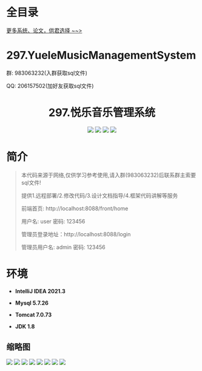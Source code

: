 # 全目录

[更多系统、论文，供君选择 ~~>](https://www.yuque.com/wisebit/blog)

# 297.YueleMusicManagementSystem

<p>群: 983063232(入群获取sql文件)</p>
<p>QQ: 206157502(加好友获取sql文件)</p>

<p><h1 align="center">297.悦乐音乐管理系统</h1></p>



<p align="center">
	<img src="https://img.shields.io/badge/jdk-1.8-orange.svg"/>
    <img src="https://img.shields.io/badge/springboot-5.x-lightgrey.svg"/>
    <img src="https://img.shields.io/badge/vue-3.x-blue.svg"/>
    <img src="https://img.shields.io/badge/mybatis-5.x-yellow.svg"/>
</p>

# 简介

> 本代码来源于网络,仅供学习参考使用,请入群(983063232)后联系群主索要sql文件!
>
> 提供1.远程部署/2.修改代码/3.设计文档指导/4.框架代码讲解等服务
> 
> 前端首页: http://localhost:8088/front/home
> 
> 用户名: user   密码: 123456
>
> 管理员登录地址：http://localhost:8088/login
>
> 管理员用户名: admin   密码: 123456
>


# 环境

- <b>IntelliJ IDEA 2021.3</b>

- <b>Mysql 5.7.26</b>

- <b>Tomcat 7.0.73</b>

- <b>JDK 1.8</b>





## 缩略图

![](https://bitwise.oss-cn-heyuan.aliyuncs.com/2024/9/10/7f4a076e-c735-4b6e-abbc-77933b90fc23.png)
![](https://bitwise.oss-cn-heyuan.aliyuncs.com/2024/9/10/8dc5cff8-76c1-4e31-ac1c-6356db19d13b.png)
![](https://bitwise.oss-cn-heyuan.aliyuncs.com/2024/9/10/584a82f7-49fd-46b9-a56d-b896f66c972d.png)
![](https://bitwise.oss-cn-heyuan.aliyuncs.com/2024/9/10/94b9ce2e-af2c-4ec5-b9dd-46580e38455c.png)
![](https://bitwise.oss-cn-heyuan.aliyuncs.com/2024/9/10/f09036e7-0ea5-4f2a-bc9d-d08b44bbb80b.png)
![](https://bitwise.oss-cn-heyuan.aliyuncs.com/2024/9/10/74b28e7b-da64-47a2-a7bd-dd4e62f878f0.png)
![](https://bitwise.oss-cn-heyuan.aliyuncs.com/2024/9/10/269e91af-9685-4d62-b71d-68d57b16639b.png)
![](https://bitwise.oss-cn-heyuan.aliyuncs.com/2024/9/10/ab28c08b-6d7a-4ef1-9e22-5c1ce543822d.png)






